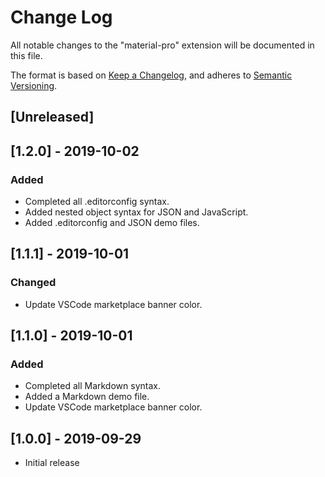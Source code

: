 # Change Log

All notable changes to the "material-pro" extension will be documented in this file.

The format is based on [Keep a Changelog](https://keepachangelog.com/en/1.0.0/), and adheres to [Semantic Versioning](https://semver.org/spec/v2.0.0.html).

## [Unreleased]

## [1.2.0] - 2019-10-02

### Added

- Completed all .editorconfig syntax.
- Added nested object syntax for JSON and JavaScript.
- Added .editorconfig and JSON demo files.

## [1.1.1] - 2019-10-01

### Changed

- Update VSCode marketplace banner color.

## [1.1.0] - 2019-10-01

### Added

- Completed all Markdown syntax.
- Added a Markdown demo file.
- Update VSCode marketplace banner color.

## [1.0.0] - 2019-09-29

- Initial release

